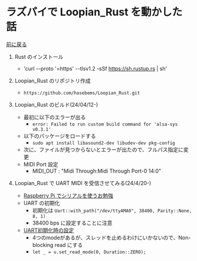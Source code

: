 # ラズパイで Loopian_Rust を動かした話

[前に戻る](raspi_main.md)

1. Rust のインストール
    - 'curl --proto '=https' --tlsv1.2 -sSf https://sh.rustup.rs | sh'

1. Loopian_Rust のリポジトリ作成
    - `https://github.com/hasebems/Loopian_Rust.git`

1. Loopian_Rust のビルド(24/04/12-)
    - 最初に以下のエラーが出る
        - `error: Failed to run custom build command for 'alsa-sys v0.3.1'`
    - 以下のパッケージをロードする
        - `sudo apt install libasound2-dev libudev-dev pkg-config`
    - 次に、ファイルが見つからないとエラーが出たので、フルパス指定に変更
    - MIDI Port 設定
        - MIDI_OUT : "Midi Through:Midi Through Port-0 14:0"

1. Loopian_Rust で UART MIDI を受信させてみる(24/4/20-)
    - [Raspberry Pi でシリアルを使うお勉強](setup.md)
    - UART の初期化
        - 初期化は `Uart::with_path("/dev/ttyAMA0", 38400, Parity::None, 8, 1)`
        - 38400 bps に設定することに注意
    - [UART初期化時の設定](https://docs.rs/rppal/latest/rppal/uart/struct.Uart.html#method.set_read_mode)
        - 4つのmodeがあるが、スレッドを止めるわけにいかないので、Non-blocking read にする
        - `let _ = u.set_read_mode(0, Duration::ZERO);`